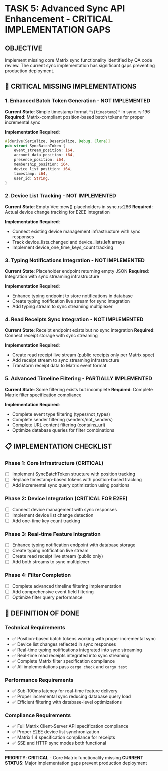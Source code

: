 # TASK 5: Advanced Sync API Enhancement - CRITICAL IMPLEMENTATION GAPS

## OBJECTIVE
Implement missing core Matrix sync functionality identified by QA code review. The current sync implementation has significant gaps preventing production deployment.

## 🚨 CRITICAL MISSING IMPLEMENTATIONS

### 1. Enhanced Batch Token Generation - NOT IMPLEMENTED
**Current State**: Simple timestamp format `"s{timestamp}"` in sync.rs:196
**Required**: Matrix-compliant position-based batch tokens for proper incremental sync

**Implementation Required**:
```rust
#[derive(Serialize, Deserialize, Debug, Clone)]
pub struct SyncBatchToken {
    event_stream_position: i64,
    account_data_position: i64, 
    presence_position: i64,
    membership_position: i64,
    device_list_position: i64,
    timestamp: i64,
    user_id: String,
}
```

### 2. Device List Tracking - NOT IMPLEMENTED  
**Current State**: Empty Vec::new() placeholders in sync.rs:286
**Required**: Actual device change tracking for E2EE integration

**Implementation Required**:
- Connect existing device management infrastructure with sync responses
- Track device_lists.changed and device_lists.left arrays
- Implement device_one_time_keys_count tracking

### 3. Typing Notifications Integration - NOT IMPLEMENTED
**Current State**: Placeholder endpoint returning empty JSON
**Required**: Integration with sync streaming infrastructure

**Implementation Required**:
- Enhance typing endpoint to store notifications in database
- Create typing notification live stream for sync integration
- Add typing stream to sync streaming multiplexer

### 4. Read Receipts Sync Integration - NOT IMPLEMENTED
**Current State**: Receipt endpoint exists but no sync integration
**Required**: Connect receipt storage with sync streaming

**Implementation Required**:
- Create read receipt live stream (public receipts only per Matrix spec)
- Add receipt stream to sync streaming infrastructure
- Transform receipt data to Matrix event format

### 5. Advanced Timeline Filtering - PARTIALLY IMPLEMENTED
**Current State**: Some filtering exists but incomplete
**Required**: Complete Matrix filter specification compliance

**Implementation Required**:
- Complete event type filtering (types/not_types)
- Complete sender filtering (senders/not_senders)
- Complete URL content filtering (contains_url)
- Optimize database queries for filter combinations

## 📋 IMPLEMENTATION CHECKLIST

### Phase 1: Core Infrastructure (CRITICAL)
- [ ] Implement SyncBatchToken structure with position tracking
- [ ] Replace timestamp-based tokens with position-based tracking
- [ ] Add incremental sync query optimization using positions

### Phase 2: Device Integration (CRITICAL FOR E2EE)
- [ ] Connect device management with sync responses
- [ ] Implement device list change detection
- [ ] Add one-time key count tracking

### Phase 3: Real-time Feature Integration
- [ ] Enhance typing notification endpoint with database storage
- [ ] Create typing notification live stream
- [ ] Create read receipt live stream (public only)
- [ ] Add both streams to sync multiplexer

### Phase 4: Filter Completion
- [ ] Complete advanced timeline filtering implementation
- [ ] Add comprehensive event field filtering
- [ ] Optimize filter query performance

## 🎯 DEFINITION OF DONE

### Technical Requirements
- ✅ Position-based batch tokens working with proper incremental sync
- ✅ Device list changes reflected in sync responses
- ✅ Real-time typing notifications integrated into sync streaming
- ✅ Real-time read receipts integrated into sync streaming
- ✅ Complete Matrix filter specification compliance
- ✅ All implementations pass `cargo check` and `cargo test`

### Performance Requirements
- ✅ Sub-100ms latency for real-time feature delivery
- ✅ Proper incremental sync reducing database query load
- ✅ Efficient filtering with database-level optimizations

### Compliance Requirements
- ✅ Full Matrix Client-Server API specification compliance
- ✅ Proper E2EE device list synchronization
- ✅ Matrix 1.4 specification compliance for receipts
- ✅ SSE and HTTP sync modes both functional

---

**PRIORITY**: **CRITICAL** - Core Matrix functionality missing
**CURRENT STATUS**: Major implementation gaps prevent production deployment